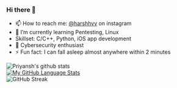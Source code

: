 ### Hi there 👋
- 📫 How to reach me: [@harshhvv](https://www.instagram.com/harshhvv/)  on instagram
- 🌱 I’m currently learning Pentesting, Linux
- Skillset: C/C++, Python, iOS app development
- 🔭 Cybersecurity enthusiast
- ⚡ Fun fact: I can fall asleep almost anywhere within 2 minutes

![Priyansh's github stats](https://github-readme-stats.vercel.app/api?username=harshhvv&show_icons=true&count_private=true&theme=omni) 
<br>
  [![My GitHub Language Stats](https://github-readme-stats.vercel.app/api/top-langs/?username=harshhvv&langs_count=5&theme=omni)]()
  <br>
![GitHub Streak](http://github-readme-streak-stats.herokuapp.com?user=harshhvv&theme=omni)
 
<!--
**harshhvv/harshhvv** is a ✨ _special_ ✨ repository because its `README.md` (this file) appears on your GitHub profile.

Here are some ideas to get you started:

- 🔭 I’m currently working on ...
- 🌱 I’m currently learning ...
- 👯 I’m looking to collaborate on ...
- 🤔 I’m looking for help with ...
- 💬 Ask me about ...
- 📫 How to reach me: ...
- 😄 Pronouns: ...
- ⚡ Fun fact: ...
-->
